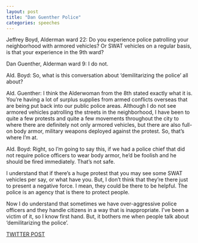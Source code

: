 ```yaml
---
layout: post
title: "Dan Guenther Police"
categories: speeches
---
```

Jeffrey Boyd, Alderman ward 22: Do you experience police patrolling your neighborhood with armored vehicles? Or SWAT vehicles on a regular basis, is that your experience in the 9th ward?

Dan Guenther, Alderman ward 9: I do not.

Ald. Boyd: So, what is this conversation about ‘demilitarizing the police’ all about?

Ald. Guenther: I think the Alderwoman from the 8th stated exactly what it is. You’re having a lot of surplus supplies from armed conflicts overseas that are being put back into our public police areas. Although I do not see armored vehicles patrolling the streets in the neighborhood, I have been to quite a few protests and quite a few movements throughout the city to where there are definitely not only armored vehicles, but there are also full-on body armor, military weapons deployed against the protest. So, that’s where I’m at.

Ald. Boyd: Right, so I’m going to say this, if we had a police chief that did not require police officers to wear body armor, he’d be foolish and he should be fired immediately. That’s not safe. 

I understand that if there’s a huge protest that you may see some SWAT vehicles per say, or what have you. But, I don’t think that they’re there just to present a negative force. I mean, they could be there to be helpful. The police is an agency that is there to protect people. 

Now I do understand that sometimes we have over-aggressive police officers and they handle citizens in a way that is inappropriate. I’ve been a victim of it, so I know first hand. But, it bothers me when people talk about ‘demilitarizing the police’.


[TWITTER POST](https://twitter.com/StlPoliticClips/status/1390453278467674119?s=20)



